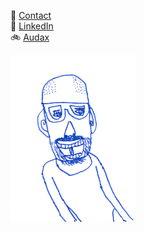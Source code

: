 👋 [Contact](mailto:richiebandrew@gmail.com)  
🔗 <a href="https://www.linkedin.com/in/richardandrew75/" target="_blank">LinkedIn</a>  
🚲 [Audax](/richard.andrew/audax/audax.html)

!["You Dad"](/assets/img/youdad.png)